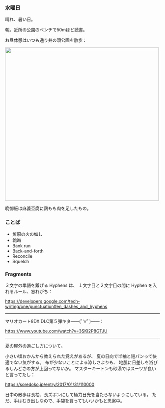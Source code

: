 ### 水曜日

晴れ、暑い日。

朝。近所の公園のベンチで50mほど読書。

お昼休憩はいつも通り井の頭公園を散歩：

<img src="https://i.imgur.com/wFaXLz4.jpg" width="500">

晩御飯は麻婆豆腐に鶏もも肉を足したもの。

### ことば

- 燎原の火の如し
- 韜晦
- Bank run
- Back-and-forth
- Reconcile
- Squelch

### Fragments

３文字の単語を繋げる Hyphens は、 １文字目と２文字目の間に Hyphen を入れるルール、忘れがち：

https://developers.google.com/tech-writing/one/punctuation#en_dashes_and_hyphens

---

マリオカート8DX DLC第５弾キタ――(ﾟ∀ﾟ)――：

https://www.youtube.com/watch?v=3SKl2P8GTJU

---

夏の屋外の過ごし方について。

小さい頃おかんから教えられた覚えがあるが、
夏の日向で半袖と短パンって快適でない気がする。
布が少ないことによる涼しさよりも、
地肌に日差しを浴びるしんどさの方が上回ってないか。
マスターキートンも砂漠ではスーツが良いと言ってたし：

https://soredoko.jp/entry/2017/01/31/110000

日中の散歩は長袖、長ズボンにして極力日光を当たらないようにしている。
ただ、手はむき出しなので、手袋を買ってもいいかもと思案中。